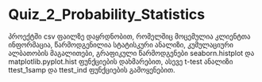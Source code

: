 # Quiz_2_Probability_Statistics
პროექტში csv ფაილზე დაყრდნობით, რომელშიც მოცემულია კლიენტთა ინფორმაცია, წარმოდგენილია სტატისკური ანალიზი, კუმულაციური ალბათობის მაგალითები, გრაფიკული წარმოდგენები seaborn.histplot და  matplotlib.pyplot.hist ფუნქციების დახმარებით, ასევე  t-test ანალიზი ttest_1samp და ttest_ind ფუნქციების გამოყენებით.
